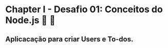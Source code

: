 # Chapter I - Desafio 01: Conceitos do Node.js :rocket: :purple_heart:

## Aplicacação para criar Users e To-dos.


